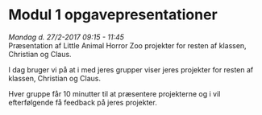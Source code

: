 # Modul 1 opgavepresentationer
_Mandag d. 27/2-2017 09:15 - 11:45_    
Præsentation af Little Animal Horror Zoo projekter for resten af klassen, Christian og Claus.    

I dag bruger vi på at i med jeres grupper viser jeres projekter for resten af klassen, Christian og Claus.

Hver gruppe får 10 minutter til at præsentere projekterne og i vil efterfølgende få feedback på jeres projekter.
